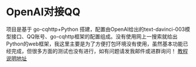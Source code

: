 <h1>OpenAI对接QQ</h1>
项目是基于 go-cqhttp+Python 搭建，配置由OpenAI给出的text-davinci-003模型接口、QQ账号、go-cqhttp框架的配置组成。没有使用网上一搜索就给出Python的web框架，我这里主要是为了方便打包环境没有使用，虽然基本功能已经完成，但很多方面的测试也没有进行，如有问题请发我邮件或进群询问！
<a href="https://www.jiubanyipeng.com/1072.html">教程说明地址</a>
